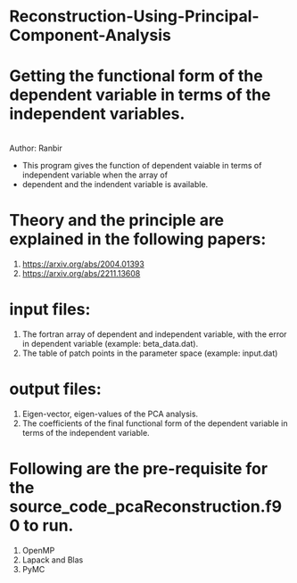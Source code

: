 # Reconstruction-Using-Principal-Component-Analysis
# Getting the functional form of the dependent variable in terms of the independent variables. 
<br>
Author: Ranbir

* This program gives the function of dependent vaiable in terms of independent variable when the array of 
* dependent and the indendent variable is available. 

# Theory and the principle are explained in the following papers:
1. https://arxiv.org/abs/2004.01393
2. https://arxiv.org/abs/2211.13608

# input files:
1. The fortran array of dependent and independent variable, with the error in dependent variable (example: beta_data.dat). 
2. The table of patch points in the parameter space (example: input.dat)

# output files:
1. Eigen-vector, eigen-values of the PCA analysis. 
2. The coefficients of the final functional form of the dependent variable in terms of the independent variable.

# Following are the pre-requisite for the source_code_pcaReconstruction.f90 to run.
1. OpenMP
2. Lapack and Blas
3. PyMC
